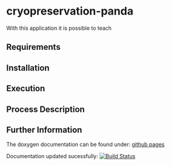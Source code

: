 # cryopreservation-panda

With this application it is possible to teach 

## Requirements

## Installation

## Execution

## Process Description

## Further Information

The doxygen documentation can be found under: [github pages](https://thegaertner.github.io/cryopreservation-panda/index.html)

Documentation updated sucessfully: [![Build Status](https://travis-ci.com/TheGaertner/cryopreservation-panda.svg?branch=master)](https://travis-ci.com/TheGaertner/cryopreservation-panda)
